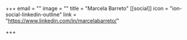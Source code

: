 +++
email = ""
image = ""
title = "Marcela Barreto"
[[social]]
icon = "ion-social-linkedin-outline"
link = "https://www.linkedin.com/in/marcelabarreto/"

+++
